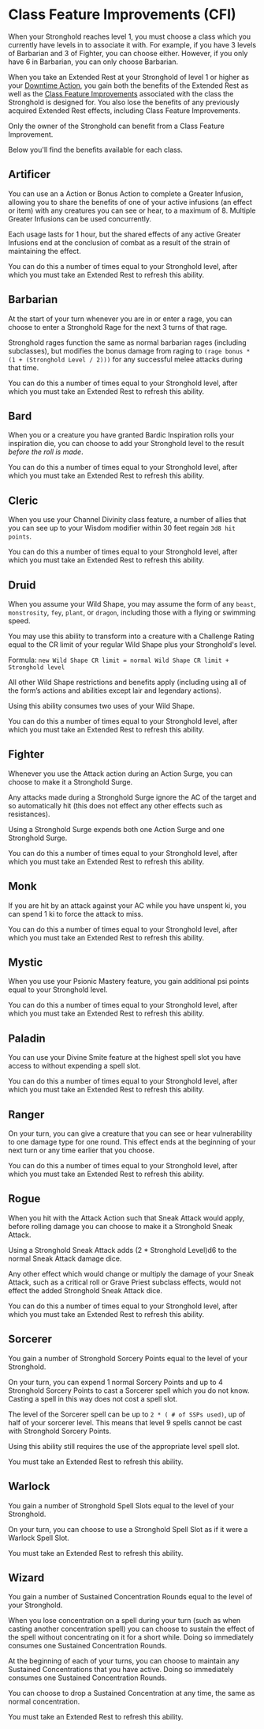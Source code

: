 # Class Feature Improvements (CFI)
When your Stronghold reaches level 1, you must choose a class which you currently have levels in to associate it with. For example, if you have 3 levels of Barbarian and 3 of Fighter, you can choose either. However, if you only have 6 in Barbarian, you can only choose Barbarian.

When you take an Extended Rest at your Stronghold of level 1 or higher as your [Downtime Action](downtime_actions.md), you gain both the benefits of the Extended Rest as well as the [Class Feature Improvements](class_feature_improvements.md) associated with the class the Stronghold is designed for. You also lose the benefits of any previously acquired Extended Rest effects, including Class Feature Improvements.

Only the owner of the Stronghold can benefit from a Class Feature Improvement.

Below you'll find the benefits available for each class. 

## Artificer 
You can use an a Action or Bonus Action to complete a Greater Infusion, allowing you to share the benefits of one of your active infusions (an effect or item) with any creatures you can see or hear, to a maximum of 8. Multiple Greater Infusions can be used concurrently. 

Each usage lasts for 1 hour, but the shared effects of any active Greater Infusions end at the conclusion of combat as a result of the strain of maintaining the effect.

You can do this a number of times equal to your Stronghold level, after which you must take an Extended Rest to refresh this ability.

## Barbarian 
At the start of your turn whenever you are in or enter a rage, you can choose to enter a Stronghold Rage for the next 3 turns of that rage. 

Stronghold rages function the same as normal barbarian rages (including subclasses), but modifies the bonus damage from raging to `(rage bonus * (1 + (Stronghold Level / 2)))` for any successful  melee attacks during that time. 

You can do this a number of times equal to your Stronghold level, after which you must take an Extended Rest to refresh this ability.

## Bard 
When you or a creature you have granted Bardic Inspiration rolls your inspiration die, you can choose to add your Stronghold level to the result *before the roll is made*. 

You can do this a number of times equal to your Stronghold level, after which you must take an Extended Rest to refresh this ability. 

## Cleric 
When you use your Channel Divinity class feature, a number of allies that you can see up to your Wisdom modifier within 30 feet regain `3d8 hit points`. 

You can do this a number of times equal to your Stronghold level, after which you must take an Extended Rest to refresh this ability. 

## Druid 
When you assume your Wild Shape, you may assume the form of any `beast`, `monstrosity`, `fey`, `plant`, or `dragon`, including those with a flying or swimming speed. 

You may use this ability to transform into a creature with a Challenge Rating equal to the CR limit of your regular Wild Shape plus your Stronghold's level. 

Formula: `new Wild Shape CR limit = normal Wild Shape CR limit + Stronghold level`

All other Wild Shape restrictions and benefits apply (including using all of the form’s actions and abilities except lair and legendary actions). 

Using this ability consumes two uses of your Wild Shape. 

You can do this a number of times equal to your Stronghold level, after which you must take an Extended Rest to refresh this ability.

## Fighter 
Whenever you use the Attack action during an Action Surge, you can choose to make it a Stronghold Surge. 

Any attacks made during a Stronghold Surge ignore the AC of the target and so automatically hit (this does not effect any other effects such as resistances). 

Using a Stronghold Surge expends both one Action Surge and one Stronghold Surge. 

You can do this a number of times equal to your Stronghold level, after which you must take an Extended Rest to refresh this ability. 

## Monk 
If you are hit by an attack against your AC while you have unspent ki, you can spend 1 ki to force the attack to miss. 

You can do this a number of times equal to your Stronghold level, after which you must take an Extended Rest to refresh this ability.

## Mystic 
When you use your Psionic Mastery feature, you gain additional psi points equal to your Stronghold level. 

You can do this a number of times equal to your Stronghold level, after which you must take an Extended Rest to refresh this ability. 

## Paladin 
You can use your Divine Smite feature at the highest spell slot you have access to without expending a spell slot. 

You can do this a number of times equal to your Stronghold level, after which you must take an Extended Rest to refresh this ability. 

## Ranger 
On your turn, you can give a creature that you can see or hear vulnerability to one damage type for one round. This effect ends at the beginning of your next turn or any time earlier that you choose.

You can do this a number of times equal to your Stronghold level, after which you must take an Extended Rest to refresh this ability.

## Rogue
When you hit with the Attack Action such that Sneak Attack would apply, before rolling damage you can choose to make it a Stronghold Sneak Attack.

Using a Stronghold Sneak Attack adds (2 * Stronghold Level)d6 to the normal Sneak Attack damage dice. 

Any other effect which would change or multiply the damage of your Sneak Attack, such as a critical roll or Grave Priest subclass effects, would not effect the added Stronghold Sneak Attack dice.

You can do this a number of times equal to your Stronghold level, after which you must take an Extended Rest to refresh this ability.

## Sorcerer 
You gain a number of Stronghold Sorcery Points equal to the level of your Stronghold. 

On your turn, you can expend 1 normal Sorcery Points and up to 4 Stronghold Sorcery Points to cast a Sorcerer spell which you do not know. Casting a spell in this way does not cost a spell slot.

The level of the Sorcerer spell can be up to `2 * ( # of SSPs used)`, up of half of your sorcerer level. This means that level 9 spells cannot be cast with Stronghold Sorcery Points.

Using this ability still requires the use of the appropriate level spell slot.

You must take an Extended Rest to refresh this ability.

## Warlock 
You gain a number of Stronghold Spell Slots equal to the level of your Stronghold. 

On your turn, you can choose to use a Stronghold Spell Slot as if it were a Warlock Spell Slot.

You must take an Extended Rest to refresh this ability. 

## Wizard
You gain a number of Sustained Concentration Rounds equal to the level of your Stronghold. 

When you lose concentration on a spell during your turn (such as when casting another concentration spell) you can choose to sustain the effect of the spell without concentrating on it for a short while. Doing so immediately consumes one Sustained Concentration Rounds.

At the beginning of each of your turns, you can choose to maintain any Sustained Concentrations that you have active. Doing so immediately consumes one Sustained Concentration Rounds.

You can choose to drop a Sustained Concentration at any time, the same as normal concentration.

You must take an Extended Rest to refresh this ability. 
